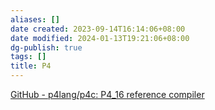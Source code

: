 ```yaml
---
aliases: []
date created: 2023-09-14T16:14:06+08:00
date modified: 2024-01-13T19:21:06+08:00
dg-publish: true
tags: []
title: P4
---
```


[GitHub - p4lang/p4c: P4\_16 reference compiler](https://github.com/p4lang/p4c)